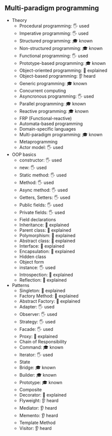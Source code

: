 ## Multi-paradigm programming

- Theory
  - Procedural programming: 🖐️ used
  - Imperative programming: 🖐️ used
  - Structured programming: 🎓 known
  - Non-structured programming: 🎓 known
  - Functional programming: 🖐️ used
  - Prototype-based programming: 🎓 known
  - Object-oriented programming: 🙋 explained
  - Object-based programming: 👂 heard
  - Generic programming: 🎓 known
  - Concurrent computing
  - Asyncronous programming: 🖐️ used
  - Parallel programming: 🎓 known
  - Reactive programming: 🎓 known
  - FRP (Functional-reactive)
  - Automata-based programming
  - Domain-specific languages
  - Multi-paradigm programming: 🎓 known
  - Metaprogramming
  - Actor model: 🖐️ used
- OOP basics
  - constructor: 🖐️ used
  - new: 🖐️ used
  - Static method: 🖐️ used
  - Method: 🖐️ used
  - Async method: 🖐️ used
  - Getters, Setters: 🖐️ used 
  - Public fields: 🖐️ used
  - Private fields: 🖐️ used
  - Field declarations
  - Inheritance: 🙋 explained
  - Parent class: 🙋 explained
  - Polymorphism: 🙋 explained
  - Abstract class: 🙋 explained
  - Interface: 🙋 explained
  - Encapsulation: 🙋 explained
  - Hidden class
  - Object form
  - instance: 🖐️ used
  - Introspection: 🙋 explained
  - Reflection: 🙋 explained
- Patterns
  - Singleton: 🙋 explained
  - Factory Method: 🙋 explained
  - Abstract Factory: 🙋 explained
  - Adapter: 🖐️ used
  - Observer: 🖐️ used
  - Strategy: 🖐️ used
  - Facade: 🖐️ used
  - Proxy: 🙋 explained
  - Chain of Responsibility
  - Command: 🎓 known
  - Iterator: 🖐️ used
  - State
  - Bridge: 🎓 known
  - Builder: 🎓 known
  - Prototype: 🎓 known
  - Composite
  - Decorator: 🙋 explained
  - Flyweight: 👂 heard
  - Mediator: 👂 heard
  - Memento: 👂 heard
  - Template Method
  - Visitor: 👂 heard
